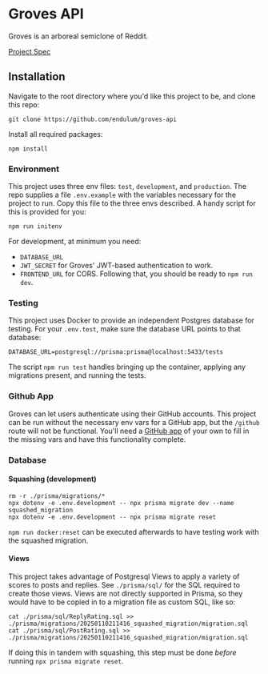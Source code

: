 # Groves API

Groves is an arboreal semiclone of Reddit.

[Project Spec](https://www.theodinproject.com/lessons/node-path-nodejs-odin-book)

## Installation

Navigate to the root directory where you'd like this project to be, and clone this repo:

```
git clone https://github.com/endulum/groves-api
```

Install all required packages:

```
npm install
```

### Environment

This project uses three env files: `test`, `development`, and `production`. The repo supplies a file `.env.example` with the variables necessary for the project to run. Copy this file to the three envs described. A handy script for this is provided for you:

```
npm run initenv
```

For development, at minimum you need:

- `DATABASE_URL`
- `JWT_SECRET` for Groves' JWT-based authentication to work.
- `FRONTEND_URL` for CORS.
  Following that, you should be ready to `npm run dev`.

### Testing

This project uses Docker to provide an independent Postgres database for testing. For your `.env.test`, make sure the database URL points to that database:

```
DATABASE_URL=postgresql://prisma:prisma@localhost:5433/tests
```

The script `npm run test` handles bringing up the container, applying any migrations present, and running the tests.

### Github App

Groves can let users authenticate using their GitHub accounts. This project can be run without the necessary env vars for a GitHub app, but the `/github` route will not be functional. You'll need a [GitHub app](https://github.com/settings/apps) of your own to fill in the missing vars and have this functionality complete.

### Database

#### Squashing (development)

```
rm -r ./prisma/migrations/*
npx dotenv -e .env.development -- npx prisma migrate dev --name squashed_migration
npx dotenv -e .env.development -- npx prisma migrate reset
```

`npm run docker:reset` can be executed afterwards to have testing work with the squashed migration.

#### Views

This project takes advantage of Postgresql Views to apply a variety of scores to posts and replies. See `./prisma/sql/` for the SQL required to create those views. Views are not directly supported in Prisma, so they would have to be copied in to a migration file as custom SQL, like so:

```
cat ./prisma/sql/ReplyRating.sql >> ./prisma/migrations/20250110211416_squashed_migration/migration.sql
cat ./prisma/sql/PostRating.sql >> ./prisma/migrations/20250110211416_squashed_migration/migration.sql
```

If doing this in tandem with squashing, this step must be done _before_ running `npx prisma migrate reset`.
